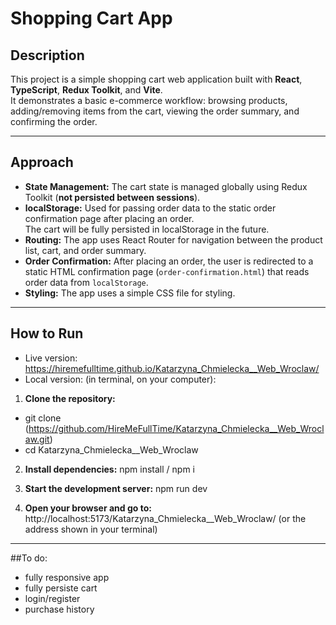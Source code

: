 # Shopping Cart App

## Description

This project is a simple shopping cart web application built with **React**, **TypeScript**, **Redux Toolkit**, and **Vite**.  
It demonstrates a basic e-commerce workflow: browsing products, adding/removing items from the cart, viewing the order summary, and confirming the order.

---

## Approach

- **State Management:** The cart state is managed globally using Redux Toolkit (**not persisted between sessions**).
- **localStorage:** Used for passing order data to the static order confirmation page after placing an order.  
  The cart will be fully persisted in localStorage in the future.
- **Routing:** The app uses React Router for navigation between the product list, cart, and order summary.
- **Order Confirmation:** After placing an order, the user is redirected to a static HTML confirmation page (`order-confirmation.html`) that reads order data from `localStorage`.
- **Styling:** The app uses a simple CSS file for styling.

---

## How to Run
- Live version: https://hiremefulltime.github.io/Katarzyna_Chmielecka__Web_Wroclaw/
- Local version:
 (in terminal, on your computer):
1. **Clone the repository:**

- git clone (https://github.com/HireMeFullTime/Katarzyna_Chmielecka__Web_Wroclaw.git)
- cd Katarzyna_Chmielecka__Web_Wroclaw


2. **Install dependencies:**
npm install / npm i

3. **Start the development server:**
npm run dev

4. **Open your browser and go to:**  
http://localhost:5173/Katarzyna_Chmielecka__Web_Wroclaw/
(or the address shown in your terminal)

---

##To do:
- fully responsive app
- fully persiste cart
- login/register
- purchase history

